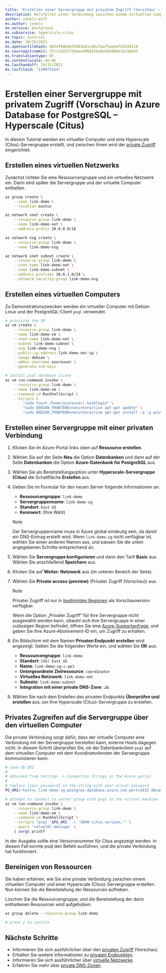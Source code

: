 ```yaml
---
title: 'Erstellen einer Servergruppe mit privatem Zugriff (Vorschau) – Hyperscale (Citus): Azure Database for PostgreSQL'
description: Herstellen einer Verbindung zwischen einem virtuellen Computer und dem privaten Endpunkt einer Servergruppe
author: jonels-msft
ms.author: jonels
ms.service: postgresql
ms.subservice: hyperscale-citus
ms.topic: tutorial
ms.date: 10/15/2021
ms.openlocfilehash: d024f68b68fd381641c0dc7aaf5aedefd3930119
ms.sourcegitcommit: 37cc33d25f2daea40b6158a8a56b08641bca0a43
ms.translationtype: HT
ms.contentlocale: de-DE
ms.lasthandoff: 10/15/2021
ms.locfileid: "130075164"
---
```

# <a name="create-server-group-with-private-access-preview-in-azure-database-for-postgresql---hyperscale-citus"></a>Erstellen einer Servergruppe mit privatem Zugriff (Vorschau) in Azure Database for PostgreSQL – Hyperscale (Citus)

In diesem Tutorial werden ein virtueller Computer und eine Hyperscale (Citus)-Servergruppe erstellt, und zwischen ihnen wird der [private Zugriff](concepts-hyperscale-private-access.md) eingerichtet.

## <a name="create-a-virtual-network"></a>Erstellen eines virtuellen Netzwerks

Zunächst richten Sie eine Ressourcengruppe und ein virtuelles Netzwerk ein. Darin sind später die Servergruppe und der virtuelle Computer enthalten.

```sh
az group create \
    --name link-demo \
    --location eastus

az network vnet create \
    --resource-group link-demo \
    --name link-demo-net \
    --address-prefix 10.0.0.0/16

az network nsg create \
    --resource-group link-demo \
    --name link-demo-nsg

az network vnet subnet create \
    --resource-group link-demo \
    --vnet-name link-demo-net \
    --name link-demo-subnet \
    --address-prefixes 10.0.1.0/24 \
    --network-security-group link-demo-nsg
```

## <a name="create-a-virtual-machine"></a>Erstellen eines virtuellen Computers

Zu Demonstrationszwecken werden ein virtueller Computer mit Debian Linux und der PostgreSQL-Client `psql` verwendet.

```sh
# provision the VM
az vm create \
    --resource-group link-demo \
    --name link-demo-vm \
    --vnet-name link-demo-net \
    --subnet link-demo-subnet \
    --nsg link-demo-nsg \
    --public-ip-address link-demo-net-ip \
    --image debian \
    --admin-username azureuser \
    --generate-ssh-keys

# install psql database client
az vm run-command invoke \
    --resource-group link-demo \
    --name link-demo-vm \
    --command-id RunShellScript \
    --scripts \
        "sudo touch /home/azureuser/.hushlogin" \
        "sudo DEBIAN_FRONTEND=noninteractive apt-get update" \
        "sudo DEBIAN_FRONTEND=noninteractive apt-get install -q -y postgresql-client"
```

## <a name="create-a-server-group-with-a-private-link"></a>Erstellen einer Servergruppe mit einer privaten Verbindung

1. Klicken Sie im Azure-Portal links oben auf **Ressource erstellen**.

2. Wählen Sie auf der Seite **Neu** die Option **Datenbanken** und dann auf der Seite **Datenbanken** die Option **Azure-Datenbank für PostgreSQL** aus.

3. Wählen Sie als Bereitstellungsoption unter **Hyperscale-Servergruppe (Citus)** die Schaltfläche **Erstellen** aus.

4. Geben Sie im Formular für den neuen Server folgende Informationen an:

    - **Ressourcengruppe**: `link-demo`
    - **Servergruppenname**: `link-demo-sg`
    - **Standort**: `East US`
    - **Kennwort**: (Ihre Wahl)

    > [!NOTE]
    >
    > Der Servergruppenname muss in Azure global eindeutig sein, da damit ein DNS-Eintrag erstellt wird. Wenn `link-demo-sg` nicht verfügbar ist, wählen Sie einen anderen Namen aus, und passen Sie die unten angegebenen Schritte entsprechend an.

5. Wählen Sie **Servergruppe konfigurieren** und dann den Tarif **Basic** aus. Wählen Sie anschließend **Speichern** aus.

6. Klicken Sie auf **Weiter: Netzwerk** aus (im unteren Bereich der Seite).

7. Wählen Sie **Private access (preview)** (Privater Zugriff (Vorschau)) aus.

    > [!NOTE]
    >
    > Privater Zugriff ist nur in [bestimmten Regionen](concepts-hyperscale-limits.md#regions) als Vorschauversion verfügbar.
    >
    > Wenn die Option „Privater Zugriff“ für Ihre Servergruppe nicht ausgewählt werden kann, obwohl sich Ihre Servergruppe in einer zulässigen Region befindet, öffnen Sie eine [Azure-Supportanfrage](https://portal.azure.com/#blade/Microsoft_Azure_Support/HelpAndSupportBlade/newsupportrequest), und geben Sie Ihre Azure-Abonnement-ID ein, um Zugriff zu erhalten.

8. Ein Bildschirm mit dem Namen **Privaten Endpunkt erstellen** wird angezeigt. Geben Sie die folgenden Werte ein, und wählen Sie **OK** aus:

    - **Ressourcengruppe**: `link-demo`
    - **Standort**: `(US) East US`
    - **Name**: `link-demo-sg-c-pe1`
    - **Untergeordnete Zielressource**: `coordinator`
    - **Virtuelles Netzwerk**: `link-demo-net`
    - **Subnetz**: `link-demo-subnet`
    - **Integration mit einer private DNS-Zone**: Ja

9. Wählen Sie nach dem Erstellen des privaten Endpunkts **Überprüfen und erstellen** aus, um Ihre Hyperscale (Citus)-Servergruppe zu erstellen.

## <a name="access-the-server-group-privately-from-the-virtual-machine"></a>Privates Zugreifen auf die Servergruppe über den virtuellen Computer

Die private Verbindung sorgt dafür, dass der virtuelle Computer eine Verbindung mit der Servergruppe herstellen kann, externe Hosts dagegen nicht. In diesem Schritt überprüfen Sie, ob der Datenbankclient `psql` auf dem virtuellen Computer mit dem Koordinatorknoten der Servergruppe kommunizieren kann.

```sh
# save db URI
#
# obtained from Settings -> Connection Strings in the Azure portal
#
# replace {your_password} in the string with your actual password
PG_URI='host=c.link-demo-sg.postgres.database.azure.com port=5432 dbname=citus user=citus password={your_password} sslmode=require'

# attempt to connect to server group with psql in the virtual machine
az vm run-command invoke \
    --resource-group link-demo \
    --name link-demo-vm \
    --command-id RunShellScript \
    --scripts "psql '$PG_URI' -c 'SHOW citus.version;'" \
    --query 'value[0].message' \
    | xargs printf
```

In der Ausgabe sollte eine Versionsnummer für Citus angezeigt werden. In diesem Fall konnte psql den Befehl ausführen, und die private Verbindung hat funktioniert.

## <a name="clean-up-resources"></a>Bereinigen von Ressourcen

Sie haben erfahren, wie Sie eine private Verbindung zwischen einem virtuellen Computer und einer Hyperscale (Citus)-Servergruppe erstellen. Nun können Sie die Bereitstellung der Ressourcen aufheben.

Löschen Sie die Ressourcengruppe, und die Bereitstellung der darin enthaltenen Ressourcen wird aufgehoben:

```sh
az group delete --resource-group link-demo

# press y to confirm
```

## <a name="next-steps"></a>Nächste Schritte

* Informieren Sie sich ausführlicher über den [privaten Zugriff](concepts-hyperscale-private-access.md) (Vorschau).
* Erhalten Sie weitere Informationen zu [privaten Endpunkten](/azure/private-link/private-endpoint-overview).
* Informieren Sie sich ausführlicher über [virtuelle Netzwerke](/azure/virtual-network/concepts-and-best-practices).
* Erfahren Sie mehr über [private DNS-Zonen](/azure/dns/private-dns-overview).
